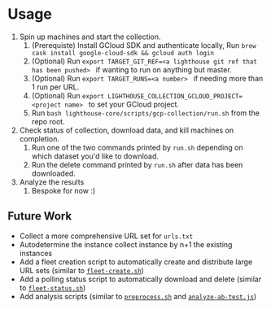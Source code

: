 # Usage

1. Spin up machines and start the collection.
   1. (Prerequiste) Install GCloud SDK and authenticate locally, Run `brew cask install google-cloud-sdk && gcloud auth login`
   1. (Optional) Run `export TARGET_GIT_REF=<a lighthouse git ref that has been pushed> ` if wanting to run on anything but master.
   1. (Optional) Run `export TARGET_RUNS=<a number> ` if needing more than 1 run per URL.
   1. (Optional) Run `export LIGHTHOUSE_COLLECTION_GCLOUD_PROJECT=<project name> ` to set your GCloud project.
   1. Run `bash lighthouse-core/scripts/gcp-collection/run.sh` from the repo root.
1. Check status of collection, download data, and kill machines on completion.
   1. Run one of the two commands printed by `run.sh` depending on which dataset you'd like to download.
   1. Run the delete command printed by `run.sh` after data has been downloaded.
1. Analyze the results
   1. Bespoke for now :)

## Future Work

- Collect a more comprehensive URL set for `urls.txt`
- Autodetermine the instance collect instance by n+1 the existing instances
- Add a fleet creation script to automatically create and distribute large URL sets (similar to [`fleet-create.sh`](https://github.com/patrickhulce/dzl-lighthouse/blob/60447f652dc15cacfa603fdf7c88b1add4229d1d/cwv/collection/fleet-create.sh))
- Add a polling status script to automatically download and delete (similar to [`fleet-status.sh`](https://github.com/patrickhulce/dzl-lighthouse/blob/60447f652dc15cacfa603fdf7c88b1add4229d1d/cwv/collection/fleet-status.sh))
- Add analysis scripts (similar to [`preprocess.sh`](https://github.com/patrickhulce/dzl-lighthouse/blob/60447f652dc15cacfa603fdf7c88b1add4229d1d/cwv/analyze/preprocess.sh) and [`analyze-ab-test.js`](https://github.com/patrickhulce/dzl-lighthouse/blob/60447f652dc15cacfa603fdf7c88b1add4229d1d/cwv/analyze/analyze-ab-test.js))
